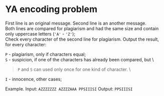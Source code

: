 # YA encoding problem

First line is an original message. Second line is an another message.\
Both lines are compared for plagiarism and had the same size and contain only uppercase letters (`'A'` - `'Z'`);\
Сheck every character of the second line for plagiarism. Output the result, for every character:

`P` - plagiarism, only if characters equal; \
`S` - suspicion, if one of the characters has already been compared, but \
> `P` and `S` can used only once for one kind of character. \

`I` - innocence, other cases;


Example. Input:
`
  AZZZZZZZ
  AZZZZAAA
  PPSIIISI
`
Output:
`
  PPSIIISI
`
